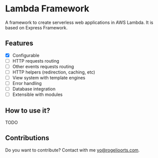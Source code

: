# Lambda Framework

A framework to create serverless web applications in AWS Lambda. It is based
on Express Framework.

## Features

- [X] Configurable
- [ ] HTTP requests routing
- [ ] Other events requests routing
- [ ] HTTP helpers (redirection, caching, etc)
- [ ] View system with template engines
- [ ] Error handling
- [ ] Database integration
- [ ] Extensible with modules

## How to use it?

TODO

## Contributions

Do you want to contribute? Contact with me [yo@rogelioorts.com](mailto:yo@rogelioorts.com).
